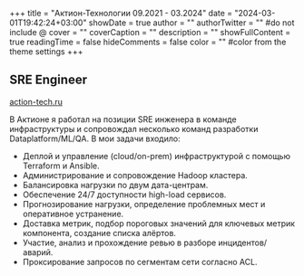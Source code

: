 +++
title = "Актион-Технологии 09.2021 - 03.2024"
date = "2024-03-01T19:42:24+03:00"
showDate = true
author = ""
authorTwitter = "" #do not include @
cover = ""
coverCaption = ""
description = ""
showFullContent = true
readingTime = false
hideComments = false
color = "" #color from the theme settings
+++

## SRE Engineer

[action-tech.ru](https://action-tech.ru)

В Актионе я работал на позиции SRE инженера в команде инфраструктуры и сопровождал несколько команд разработки Dataplatform/ML/QA. В мои задачи входило:  
- Деплой и управление (cloud/on-prem) инфраструктурой с помощью Terraform и Ansible.  
- Администрирование и сопровождение Hadoop кластера.  
- Балансировка нагрузки по двум дата-центрам.  
- Обеспечение 24/7 доступности high-load сервисов.  
- Прогнозирование нагрузки, определение проблемных мест и оперативное устранение.  
- Доставка метрик, подбор пороговых значений для ключевых метрик компонента, создание списка алёртов.  
- Участие, анализ и прохождение ревью в разборе инцидентов/аварий.  
- Проксирование запросов по сегментам сети согласно ACL.  
